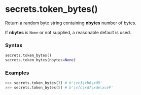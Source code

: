# secrets.token_bytes()

Return a random byte string containing **nbytes** number of bytes.

If **nbytes** is `None` or not supplied, a reasonable default is used.

### Syntax

```python
secrets.token_bytes()
secrets.token_bytes(nbytes=None)
```

### Examples

```python
>>> secrets.token_bytes(3) # b'\xc3\xb6\xd9'
>>> secrets.token_bytes(5) # b'\xfc\xd7\xde\xceF'
```
